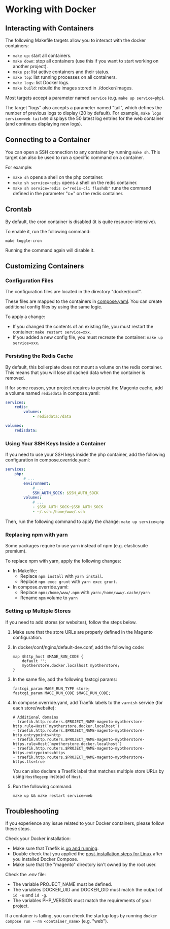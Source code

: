 # Working with Docker

## Interacting with Containers

The following Makefile targets allow you to interact with the docker containers:

- `make up`: start all containers.
- `make down`: stop all containers (use this if you want to start working on another project).
- `make ps`: list active containers and their status.
- `make top`: list running processes on all containers.
- `make logs`: list Docker logs.
- `make build`: rebuild the images stored in ./docker/images.

Most targets accept a parameter named `service` (e.g. `make up service=php`).

The target "logs" also accepts a parameter named "tail", which defines the number of previous logs to display (20 by default).
For example, `make logs service=web tail=50` displays the 50 latest log entries for the web container (and continues displaying new logs).

## Connecting to a Container

You can open a SSH connection to any container by running `make sh`.
This target can also be used to run a specific command on a container.

For example:

- `make sh` opens a shell on the php container.
- `make sh service=redis` opens a shell on the redis container.
- `make sh service=redis c="redis-cli flushdb"` runs the command defined in the parameter "c=" on the redis container.

## Crontab

By default, the cron container is disabled (it is quite resource-intensive).

To enable it, run the following command:

```
make toggle-cron
```

Running the command again will disable it.

## Customizing Containers

### Configuration Files

The configuration files are located in the directory "docker/conf".

These files are mapped to the containers in [compose.yaml](../compose.yaml).
You can create additional config files by using the same logic.

To apply a change:

- If you changed the contents of an existing file, you must restart the container:
  `make restart service=xxx`.
- If you added a new config file, you must recreate the container:
  `make up service=xxx`.

### Persisting the Redis Cache

By default, this boilerplate does not mount a volume on the redis container.
This means that you will lose all cached data when the container is removed.

If for some reason, your project requires to persist the Magento cache, add a volume named `redisdata` in compose.yaml:

```yaml
services:
    redis:
        volumes:
            - redisdata:/data

volumes:
    redisdata:
```

### Using Your SSH Keys Inside a Container

If you need to use your SSH keys inside the php container, add the following configuration in compose.override.yaml:

```yaml
services:
    php:
        # ...
        environment:
            # ...
            SSH_AUTH_SOCK: $SSH_AUTH_SOCK
        volumes:
            # ...
            - $SSH_AUTH_SOCK:$SSH_AUTH_SOCK
            - ~/.ssh:/home/www/.ssh
```

Then, run the following command to apply the change: `make up service=php`

### Replacing npm with yarn

Some packages require to use yarn instead of npm (e.g. elasticsuite premium).

To replace npm with yarn, apply the following changes:

- In Makefile:
    - Replace `npm install` with `yarn install`.
    - Replace `npm exec grunt` with `yarn exec grunt`.
- In compose.override.yaml:
    - Replace `npm:/home/www/.npm` with `yarn:/home/www/.cache/yarn`
    - Rename `npm` volume to `yarn`

### Setting up Multiple Stores

If you need to add stores (or websites), follow the steps below.

1. Make sure that the store URLs are properly defined in the Magento configuration.

2. In docker/conf/nginx/default-dev.conf, add the following code:

   ```
   map $http_host $MAGE_RUN_CODE {
       default '';
       myotherstore.docker.localhost myotherstore;
   }
   ```

3. In the same file, add the following fastcgi params:

   ```
   fastcgi_param MAGE_RUN_TYPE store;
   fastcgi_param MAGE_RUN_CODE $MAGE_RUN_CODE;
   ```

4. In compose.override.yaml, add Traefik labels to the `varnish` service (for each store/website):

   ```
   # Additional domains
   - traefik.http.routers.$PROJECT_NAME-magento-myotherstore-http.rule=Host(`myotherstore.docker.localhost`)
   - traefik.http.routers.$PROJECT_NAME-magento-myotherstore-http.entrypoints=http
   - traefik.http.routers.$PROJECT_NAME-magento-myotherstore-https.rule=Host(`myotherstore.docker.localhost`)
   - traefik.http.routers.$PROJECT_NAME-magento-myotherstore-https.entrypoints=https
   - traefik.http.routers.$PROJECT_NAME-magento-myotherstore-https.tls=true
   ```

    You can also declare a Traefik label that matches multiple store URLs by using `HostRegexp` instead of `Host`.

5. Run the following command:

   ```
   make up && make restart service=web
   ```

## Troubleshooting

If you experience any issue related to your Docker containers, please follow these steps.

Check your Docker installation:

- Make sure that Traefik is [up and running](https://git.smile.fr/docker/traefik#usage).
- Double check that you applied the [post-installation steps for Linux](https://docs.docker.com/engine/install/linux-postinstall/) after you installed Docker Compose.
- Make sure that the "magento" directory isn't owned by the root user.

Check the .env file:

- The variable PROJECT_NAME must be defined.
- The variables DOCKER_UID and DOCKER_GID must match the output of `id -u` and `id -g`.
- The variables PHP_VERSION must match the requirements of your project.

If a container is failing, you can check the startup logs by running `docker compose run --rm <container_name>` (e.g. "web").

